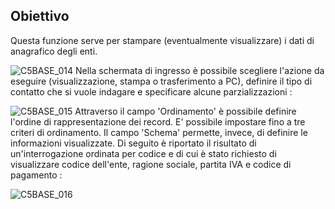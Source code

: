 ## Obiettivo

Questa funzione serve per stampare (eventualmente visualizzare) i dati di anagrafico degli enti.

![C5BASE_014](http://localhost:3000/immagini/MBDOC_OGG-P_BREN51/C5BASE_014.png)
Nella schermata di ingresso è possibile scegliere l'azione da eseguire (visualizzazione, stampa o trasferimento a PC), definire  il tipo di contatto che si vuole indagare e specificare alcune parzializzazioni : 

![C5BASE_015](http://localhost:3000/immagini/MBDOC_OGG-P_BREN51/C5BASE_015.png)
Attraverso il campo 'Ordinamento' è possibile definire l'ordine di rappresentazione dei record. E' possibile impostare fino a tre criteri di ordinamento.
Il campo 'Schema' permette, invece, di definire le informazioni visualizzate. Di seguito è riportato il risultato di un'interrogazione ordinata per codice e di cui è stato richiesto di visualizzare codice dell'ente, ragione sociale, partita IVA e codice di pagamento : 

![C5BASE_016](http://localhost:3000/immagini/MBDOC_OGG-P_BREN51/C5BASE_016.png)